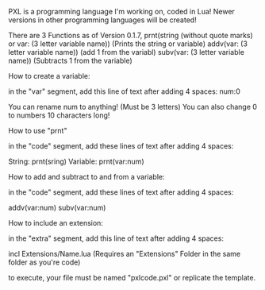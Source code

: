 PXL is a programming language I'm working on, coded in Lua! Newer versions in other programming languages will be created!

There are 3 Functions as of Version 0.1.7,
prnt(string (without quote marks) or var: (3 letter variable name)) (Prints the string or variable)
addv(var: (3 letter variable name)) (add 1 from the variabl)
subv(var: (3 letter variable name)) (Subtracts 1 from the variable)

How to create a variable:

in the "var" segment, add this line of text after adding 4 spaces:
num:0

You can rename num to anything! (Must be 3 letters)
You can also change 0 to numbers 10 characters long!

How to use "prnt"

in the "code" segment, add these lines of text after adding 4 spaces:

String: prnt(sring)
Variable: prnt(var:num)

How to add and subtract to and from a variable:

in the "code" segment, add these lines of text after adding 4 spaces:

addv(var:num)
subv(var:num)

How to include an extension:

in the "extra" segment, add this line of text after adding 4 spaces:

incl Extensions/Name.lua (Requires an "Extensions" Folder in the same folder as you're code)

to execute, your file must be named "pxlcode.pxl" or replicate the template.
